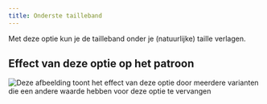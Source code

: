 ```yaml
---
title: Onderste tailleband
---
```


Met deze optie kun je de tailleband onder je (natuurlijke) taille verlagen.

## Effect van deze optie op het patroon

![Deze afbeelding toont het effect van deze optie door meerdere varianten die een andere waarde hebben voor deze optie te vervangen](cornelius_waistbandbelowwaist_sample.svg "Effect van deze optie op het patroon")
